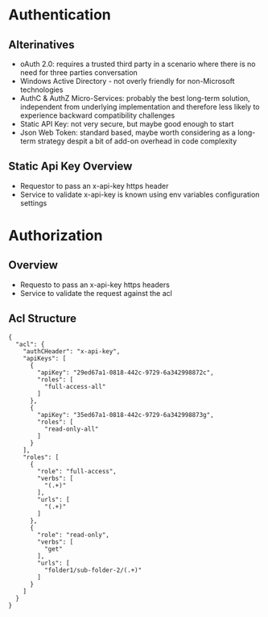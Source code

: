 # Authentication

## Alterinatives

* oAuth 2.0: requires a trusted third party in a scenario where there is no need for three parties conversation
* Windows Active Directory - not overly friendly for non-Microsoft technologies
* AuthC & AuthZ Micro-Services: probably the best long-term solution, independent from underlying implementation and therefore less likely to experience backward compatibility challenges
* Static API Key: not very secure, but maybe good enough to start
* Json Web Token: standard based, maybe worth considering as a long-term strategy despit a bit of add-on overhead in code complexity

## Static Api Key Overview

* Requestor to pass an x-api-key https header
* Service to validate x-api-key is known using env variables configuration settings

# Authorization

## Overview

* Requesto to pass an x-api-key https headers
* Service to validate the request against the acl

## Acl Structure
```
{
  "acl": {
    "authCHeader": "x-api-key",
    "apiKeys": [
      {
        "apiKey": "29ed67a1-0818-442c-9729-6a342998872c",
        "roles": [
          "full-access-all"
        ]
      },
      {
        "apiKey": "35ed67a1-0818-442c-9729-6a342998873g",
        "roles": [
          "read-only-all"
        ]
      }      
    ],
    "roles": [
      {
        "role": "full-access",
        "verbs": [
          "(.+)"
        ],
        "urls": [
          "(.+)"
        ]
      },
      {
        "role": "read-only",
        "verbs": [
          "get"
        ],
        "urls": [
          "folder1/sub-folder-2/(.+)"
        ]
      }      
    ]
  }
}
```